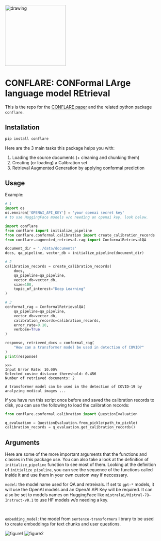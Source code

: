 <img src="https://i.ibb.co/qjZPJc3/conflare.png" alt="drawing" width="200"/>

# CONFLARE: CONFormal LArge language model REtrieval

This is the repo for the [CONFLARE paper](https://arxiv.org/abs/2404.04287) and the related python package `conflare`.

## Installation

```bash
pip install conflare
```

Here are the 3 main tasks this package helps you with:

1. Loading the source documents (+ cleaning and chunking them)
2. Creating (or loading) a Calibration set
3. Retrieval Augmented Generation by applying conformal prediction


## Usage

Example:

```python
# 1
import os
os.environ['OPENAI_API_KEY'] = 'your openai secret key'
# to use HuggingFace models w/o needing an openai key, look below.

import conflare
from conflare import initialize_pipeline
from conflare.conformal.calibration import create_calibration_records
from conflare.augmented_retrieval.rag import ConformalRetrievalQA

document_dir = './data/documents'
docs, qa_pipeline, vector_db = initialize_pipeline(document_dir)

# 2
calibration_records = create_calibration_records(
    docs,
    qa_pipeline=qa_pipeline,
    vector_db=vector_db,
    size=100,
    topic_of_interest="Deep Learning"
)

# 3
conformal_rag = ConformalRetrievalQA(
    qa_pipeline=qa_pipeline,
    vector_db=vector_db,
    calibration_records=calibration_records,
    error_rate=0.10,
    verbose=True
)

response, retrieved_docs = conformal_rag(
    "How can a transformer model be used in detection of COVID?"
)
print(response)
```
```
>>>
Input Error Rate: 10.00%
Selected cosine distance thereshold: 0.456
Number of retrieved documents: 2

A transformer model can be used in the detection of COVID-19 by analyzing medical images ...
```

If you have run this script once before and saved the calibration records to disk, you can use the following to load the calibration records:

```python
from conflare.conformal.calibration import QuestionEvaluation

q_evaluation = QuestionEvaluation.from_pickle(path_to_pickle)
calibration_records = q_evaluation.get_calibration_records()
```

## Arguments

Here are some of the more important arguments that the functions and classes in this package use.
You can also take a look at the definition of `initialize_pipeline` function to see most of them.
Looking at the definition of `initialize_pipeline`, you can see the sequence of the functions called inside it and use them in your own custom way if neccessary.


`model`: the model name used for QA and retreivals. If set to `gpt-*` models, it will use the OpenAI models and an OpenAI API Key will be required. It can also be set to models names on HuggingFace like `mistralai/Mistral-7B-Instruct-v0.1` to use HF models w/o needing a key. 

<br>

`embedding_model`: the model from `sentence-transformers` library to be used to create embeddings for text chunks and user questions.


![figure1](https://i.ibb.co/GCwVSVg/RAG.jpg)
![figure2](https://i.ibb.co/vPyySmT/conflare-pipeline.png)
